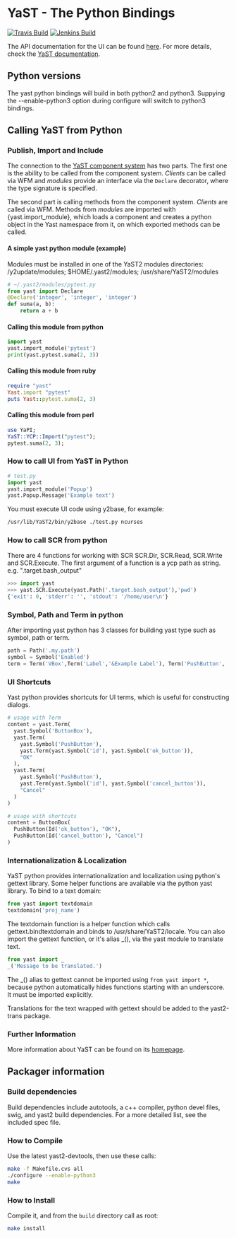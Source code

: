 # YaST - The Python Bindings #

[![Travis Build](https://travis-ci.org/yast/yast-python-bindings.svg?branch=master)](https://travis-ci.org/yast/yast-python-bindings)
[![Jenkins Build](http://img.shields.io/jenkins/s/https/ci.opensuse.org/yast-yast-python-bindings-master.svg)](https://ci.opensuse.org/view/Yast/job/yast-yast-python-bindings-master/)

The API documentation for the UI can be found [here][api]. For more details,
check the [YaST documentation][doc].

[api]: http://yast-ui-bindings.surge.sh
[doc]: http://yast.opensuse.org/documentation

## Python versions
The yast python bindings will build in both python2 and python3. Suppying the
--enable-python3 option during configure will switch to python3 bindings.

## Calling YaST from Python

### Publish, Import and Include

The connection to the [YaST component system][arch] has two parts.
The first one is the ability
to be called from the component system. *Clients* can be called via WFM
and *modules* provide an interface via the `Declare` decorator, where the type
signature is specified.

[arch]: https://yastgithubio.readthedocs.org/en/latest/architecture/

The second part is calling methods from the component system. *Clients* are called
via WFM. Methods from *modules* are imported with {yast.import_module}, which
loads a component and creates a python object in the Yast namespace from it, on which
exported methods can be called.

#### A simple yast python module (example)
Modules must be installed in one of the YaST2 modules directories:
/y2update/modules; $HOME/.yast2/modules; /usr/share/YaST2/modules

```python
# ~/.yast2/modules/pytest.py
from yast import Declare
@Declare('integer', 'integer', 'integer')
def suma(a, b):
    return a + b
```

#### Calling this module from python

```python
import yast
yast.import_module('pytest')
print(yast.pytest.suma(2, 3))
```

#### Calling this module from ruby

```ruby
require "yast"
Yast.import "pytest"
puts Yast::pytest.suma(2, 3)
```

#### Calling this module from perl

```perl
use YaPI;
YaST::YCP::Import("pytest");
pytest.suma(2, 3);
```

### How to call UI from YaST in Python

```python
# test.py
import yast
yast.import_module('Popup')
yast.Popup.Message('Example text')
```

You must execute UI code using y2base, for example:

```bash
/usr/lib/YaST2/bin/y2base ./test.py ncurses
```


### How to call SCR from python
There are 4 functions for working with SCR SCR.Dir, SCR.Read, SCR.Write
and SCR.Execute. The first argument of a function is a ycp path as string.
e.g. ".target.bash_output"

```python
>>> import yast
>>> yast.SCR.Execute(yast.Path('.target.bash_output'),'pwd')
{'exit': 0, 'stderr': '', 'stdout': '/home/user\n'}
```


### Symbol, Path and Term in python
After importing yast python has 3 classes for building yast type such as
symbol, path or term.

```python
path = Path('.my.path')
symbol = Symbol('Enabled')
term = Term('VBox',Term('Label','&Example Label'), Term('PushButton', '&So What'))
```

### UI Shortcuts
Yast python provides shortcuts for UI terms, which is useful for constructing dialogs.

```python
# usage with Term
content = yast.Term(
  yast.Symbol('ButtonBox'),
  yast.Term(
    yast.Symbol('PushButton'),
    yast.Term(yast.Symbol('id'), yast.Symbol('ok_button')),
    "OK"
  ),
  yast.Term(
    yast.Symbol('PushButton'),
    yast.Term(yast.Symbol('id'), yast.Symbol('cancel_button')),
    "Cancel"
  )
)

# usage with shortcuts
content = ButtonBox(
  PushButton(Id('ok_button'), "OK"),
  PushButton(Id('cancel_button'), "Cancel")
)
```

### Internationalization & Localization
YaST python provides internationalization and localization using python's
gettext library. Some helper functions are available via the python yast
library.
To bind to a text domain:
```python
from yast import textdomain
textdomain('proj_name')
```
The textdomain function is a helper function which calls gettext.bindtextdomain
and binds to /usr/share/YaST2/locale.
You can also import the gettext function, or it's alias \_(), via the yast
module to translate text.
```python
from yast import _
_('Message to be translated.')
```
The \_() alias to gettext cannot be imported using `from yast import *`,
because python automatically hides functions starting with an underscore. It
must be imported explicitly.

Translations for the text wrapped with gettext should be added to the
yast2-trans package.

### Further Information

More information about YaST can be found on its [homepage](http://yast.opensuse.org).

## Packager information

### Build dependencies

Build dependencies include autotools, a c++ compiler, python devel files, swig,
and yast2 build dependencies. For a more detailed list, see the included
spec file.

### How to Compile

Use the latest yast2-devtools, then use these calls:

```bash
make -f Makefile.cvs all
./configure --enable-python3
make
```

### How to Install

Compile it, and from the `build` directory call as root:

```bash
make install
```


